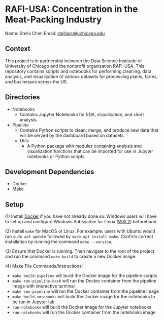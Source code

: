 # RAFI-USA: Concentration in the Meat-Packing Industry
Name: Stella Chen
Email: stellaqc@uchicago.edu

## Context

This project is in partnership between the Data Science Institude of University of Chicago and the nonprofit organization RAFI-USA. This repository contains scripts and notebooks for performing cleaning, data analysis, and visualization of various datasets for processing plants,  farms, and businesses across the US. 

## Directories

- Notebooks
    - Contains Jupyter Notebooks for EDA, visualization, and short analysis.
- Pipeline
    - Contains Python scripts to clean, merge, and produce new data that will be served by the dashboard based on datasets.
    - Utils
        - A Python package with modules containing analysis and visualization functions that can be imported for use in Jupyter notebooks or Python scripts. 

## Development Dependencies

- Docker
- Make

## Setup

(1) Install [Docker](https://docker-curriculum.com/) if you have not already done so. Windows users
will have to set up and configure Windows Subsystem for Linux ([WSL2](https://docs.microsoft.com/en-us/windows/wsl/install))
beforehand.

(2) Install `make` for MacOS or Linux.  For example, users with Ubuntu would run `sudo apt update` followed by `sudo apt install make`. Confirm correct installation by running the command `make --version`.

(3) Ensure that Docker is running. Then navigate to the root of the project and run the command `make build` to create a new Docker image.

(4) Make File Commands/Instructions:
- ```make build-pipeline``` will build the Docker image for the pipeline scripts
- ```make run-pipeline-bash``` will run the Docker container from the pipeline image with interactive terminal
- ```make run-pipeline``` will run the Docker container from the pipeline image
- ```make build-notebooks``` will build the Docker image for the notebooks to be run in Jupyter lab
- ```run-notebooks``` will build the Docker image for the Jupyter notebooks
- ```run-notebooks``` will run the Docker container from the notebooks image
